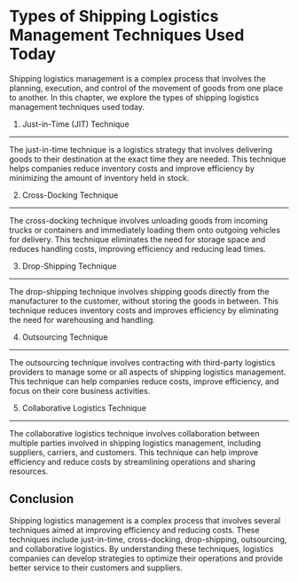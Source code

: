 Types of Shipping Logistics Management Techniques Used Today
====================================================================================================================

Shipping logistics management is a complex process that involves the planning, execution, and control of the movement of goods from one place to another. In this chapter, we explore the types of shipping logistics management techniques used today.

1. Just-in-Time (JIT) Technique
-------------------------------

The just-in-time technique is a logistics strategy that involves delivering goods to their destination at the exact time they are needed. This technique helps companies reduce inventory costs and improve efficiency by minimizing the amount of inventory held in stock.

2. Cross-Docking Technique
--------------------------

The cross-docking technique involves unloading goods from incoming trucks or containers and immediately loading them onto outgoing vehicles for delivery. This technique eliminates the need for storage space and reduces handling costs, improving efficiency and reducing lead times.

3. Drop-Shipping Technique
--------------------------

The drop-shipping technique involves shipping goods directly from the manufacturer to the customer, without storing the goods in between. This technique reduces inventory costs and improves efficiency by eliminating the need for warehousing and handling.

4. Outsourcing Technique
------------------------

The outsourcing technique involves contracting with third-party logistics providers to manage some or all aspects of shipping logistics management. This technique can help companies reduce costs, improve efficiency, and focus on their core business activities.

5. Collaborative Logistics Technique
------------------------------------

The collaborative logistics technique involves collaboration between multiple parties involved in shipping logistics management, including suppliers, carriers, and customers. This technique can help improve efficiency and reduce costs by streamlining operations and sharing resources.

Conclusion
----------

Shipping logistics management is a complex process that involves several techniques aimed at improving efficiency and reducing costs. These techniques include just-in-time, cross-docking, drop-shipping, outsourcing, and collaborative logistics. By understanding these techniques, logistics companies can develop strategies to optimize their operations and provide better service to their customers and suppliers.
